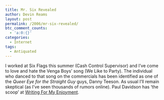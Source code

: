 ```yaml
---
title: Mr. Six Revealed
author: Devin Reams
layout: post
permalink: /2006/mr-six-revealed/
btc_comment_counts:
  - 'a:0:{}'
categories:
  - Internet
tags:
  - Antiquated
---
```

I worked at Six Flags this summer (Cash Control Supervisor) and I&#8217;ve come to love and hate the Venga Boys&#8217; song (We Like to Party). The individual who danced to that song on the commercials has been identified as one of the *Queer Eye for the Straight Guy* guys, Danny Teeson. As usual I&#8217;ll remain skeptical (as I&#8217;ve seen thousands of rumors online). Paul Davidson has &#8216;the scoop&#8217; at [Writing For My Enjoyment][1].

 [1]: http://www.pauldavidson.net/2006/02/01/mr-six-revealed/